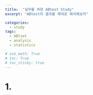 ```yaml
---
title:  "실무를 위한 ABtest Study"
excerpt: "ABtest의 결과를 제대로 해석해보자"

categories:
  - study
tags:
  - ABtset
  - analysis
  - statistics

# use_math: True
# toc: True
# toc_sticky: true
---
```


# 1. 